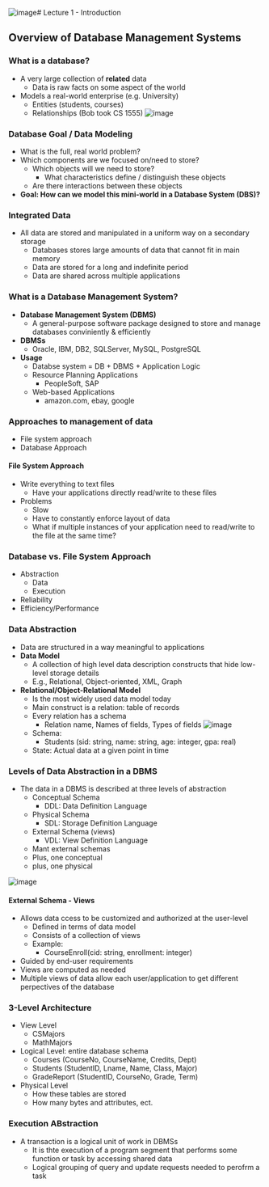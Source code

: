 ![image](https://github.com/user-attachments/assets/a6d09289-4b09-40a7-b197-3623afb798db)# Lecture 1 - Introduction

## Overview of Database Management Systems

### What is a database?

* A very large collection of **related** data
  * Data is raw facts on some aspect of the world
* Models a real-world enterprise (e.g. University)
  * Entities (students, courses)
  * Relationships (Bob took CS 1555) 
![image](https://github.com/user-attachments/assets/d2641f3d-e9be-4a96-b1f5-ea18dabfadc2)

### Database Goal / Data Modeling

* What is the full, real world problem?
* Which components are we focused on/need to store?
  * Which objects will we need to store?
    * What characteristics define / distinguish these objects
  * Are there interactions between these objects
* **Goal: How can we model this mini-world in a Database System (DBS)?**

### Integrated Data

* All data are stored and manipulated in a uniform way on a secondary storage
  * Databases stores large amounts of data that cannot fit in main memory
  * Data are stored for a long and indefinite period
  * Data are shared across multiple applications
 
### What is a Database Management System?

* **Database Management System (DBMS)**
  * A general-purpose software package designed to store and manage databases conviniently & efficiently
* **DBMSs**
  * Oracle, IBM, DB2, SQLServer, MySQL, PostgreSQL
* **Usage**
  * Databse system = DB + DBMS + Application Logic
  * Resource Planning Applications
    * PeopleSoft, SAP
  * Web-based Applications
    * amazon.com, ebay, google

### Approaches to management of data

* File system approach
* Database Approach

#### File System Approach

* Write everything to text files
  * Have your applications directly read/write to these files
* Problems
  * Slow
  * Have to constantly enforce layout of data
  * What if multiple instances of your application need to read/write to the file at the same time?
 
### Database vs. File System Approach

* Abstraction
  * Data
  * Execution 
* Reliability
* Efficiency/Performance

### Data Abstraction

* Data are structured in a way meaningful to applications
* **Data Model**
  * A collection of high level data description constructs that hide low-level storage details
  * E.g., Relational, Object-oriented, XML, Graph
* **Relational/Object-Relational Model**
  * Is the most widely used data model today
  * Main construct is a relation: table of records
  * Every relation has a schema
    * Relation name, Names of fields, Types of fields
  ![image](https://github.com/user-attachments/assets/2683b6ae-b681-4efa-a96e-7f9d905d6202)
  * Schema:
    * Students (sid: string, name: string, age: integer, gpa: real)
  * State: Actual data at a given point in time  

### Levels of Data Abstraction in a DBMS

* The data in a DBMS is described at three levels of abstraction
  * Conceptual Schema
    * DDL: Data Definition Language
  * Physical Schema
    * SDL: Storage Definition Language
  * External Schema (views)
    * VDL: View Definition Language
  * Mant external schemas
  * Plus, one conceptual
  * plus, one physical
 
![image](https://github.com/user-attachments/assets/4e7d9c62-9c1c-4348-b54e-12bbd4a78df0)
         
#### External Schema - Views

* Allows data ccess to be customized and authorized at the user-level
  * Defined in terms of data model
  * Consists of a collection of views
  * Example:
    * CourseEnroll(cid: string, enrollment: integer)
* Guided by end-user requirements
* Views are computed as needed
* Multiple views of data allow each user/application to get different perpectives of the database

### 3-Level Architecture

* View Level
  * CSMajors
  * MathMajors
* Logical Level: entire database schema
  * Courses (CourseNo, CourseName, Credits, Dept)
  * Students (StudentID, Lname, Name, Class, Major)
  * GradeReport (StudentID, CourseNo, Grade, Term)
* Physical Level
  * How these tables are stored
  * How many bytes and attributes, ect.
 
### Execution ABstraction

* A transaction is a logical unit of work in DBMSs
  * It is thte execution of a program segment that performs some function or task by accessing shared data
  * Logical grouping of query and update requests needed to perofrm a task 

